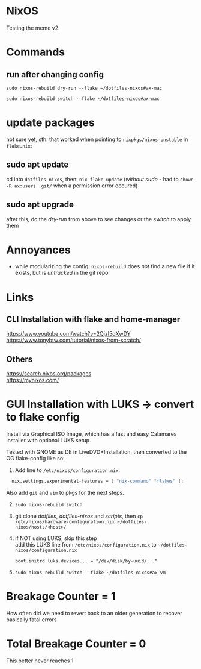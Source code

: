 # NixOS
Testing the meme v2.

# Commands
## run after changing config
`sudo nixos-rebuild dry-run --flake ~/dotfiles-nixos#ax-mac`

`sudo nixos-rebuild switch --flake ~/dotfiles-nixos#ax-mac`


# update packages
not sure yet, sth. that worked when pointing to `nixpkgs/nixos-unstable` in `flake.nix`:

## sudo apt update
cd into `dotfiles-nixos`, then:
`nix flake update` 
(*without sudo* - had to `chown -R ax:users .git/` when a permission error occured)

## sudo apt upgrade
after this, do the *dry-run* from above to see changes
or the *switch* to apply them


# Annoyances
- while modularizing the config, `nixos-rebuild` does *not* find a new file if it exists, but is *untracked* in the git repo


# Links
## CLI Installation with flake and home-manager
https://www.youtube.com/watch?v=2QjzI5dXwDY  
https://www.tonybtw.com/tutorial/nixos-from-scratch/
## Others
https://search.nixos.org/packages  
https://mynixos.com/


# GUI Installation with LUKS -> convert to flake config
Install via Graphical ISO Image, which has a fast and easy Calamares installer 
with optional LUKS setup.

Tested with GNOME as DE in LiveDVD+Installation, then converted to the OG flake-config like so:
1. Add line to `/etc/nixos/configuration.nix`:
```nix
  nix.settings.experimental-features = [ "nix-command" "flakes" ];
```

Also add `git` and `vim` to pkgs for the next steps.

2. `sudo nixos-rebuild switch`

3. git clone *dotfiles*, *dotfiles-nixos* and *scripts*, then `cp /etc/nixos/hardware-configuration.nix ~/dotfiles-nixos/hosts/<host>/` 

4. if NOT using LUKS, skip this step  
    add this LUKS line from `/etc/nixos/configuration.nix` to `~/dotfiles-nixos/configuration.nix`

    `boot.initrd.luks.devices... = "/dev/disk/by-uuid/..."`

5. `sudo nixos-rebuild switch --flake ~/dotfiles-nixos#ax-vm` 


# Breakage Counter = 1
How often did we need to revert back to an older generation to recover basically fatal errors
# Total Breakage Counter = 0
This better never reaches 1


